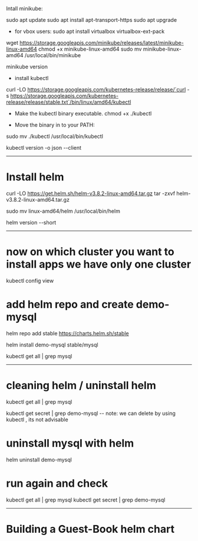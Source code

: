 Intall minikube: 

sudo apt update
sudo apt install apt-transport-https
sudo apt upgrade

- for vbox users:
sudo apt install virtualbox virtualbox-ext-pack

wget https://storage.googleapis.com/minikube/releases/latest/minikube-linux-amd64
chmod +x minikube-linux-amd64
sudo mv minikube-linux-amd64 /usr/local/bin/minikube

minikube version

- install kubectl 

curl -LO https://storage.googleapis.com/kubernetes-release/release/`curl -s https://storage.googleapis.com/kubernetes-release/release/stable.txt`/bin/linux/amd64/kubectl


- Make the kubectl binary executable.
chmod +x ./kubectl

- Move the binary in to your PATH:

sudo mv ./kubectl /usr/local/bin/kubectl

kubectl version -o json  --client

--------------------------

# Install helm 
curl -LO https://get.helm.sh/helm-v3.8.2-linux-amd64.tar.gz 
tar -zxvf helm-v3.8.2-linux-amd64.tar.gz  

sudo mv linux-amd64/helm  /usr/local/bin/helm

helm version --short

----------------
# now on which cluster you want to install apps we have only one cluster

kubectl config view 

# add helm repo and create demo-mysql 

helm repo add stable https://charts.helm.sh/stable

helm install demo-mysql stable/mysql

kubectl get all | grep mysql 

---------------------------

# cleaning helm / uninstall helm

kubectl get all | grep mysql 

kubectl get secret | grep demo-mysql
-- note: we can delete by using kubectl , its not advisable 

# uninstall mysql with helm
helm uninstall demo-mysql

# run again and check 
kubectl get all | grep mysql 
kubectl get secret | grep demo-mysql

---------------------------------

# Building a Guest-Book helm chart










